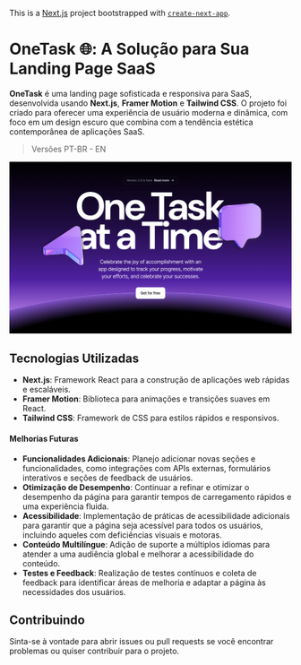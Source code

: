 

This is a [Next.js](https://nextjs.org/) project bootstrapped with [`create-next-app`](https://github.com/vercel/next.js/tree/canary/packages/create-next-app).

# OneTask 🌐: A Solução para Sua Landing Page SaaS

**OneTask** é uma landing page sofisticada e responsiva para SaaS, desenvolvida usando **Next.js**, **Framer Motion** e **Tailwind CSS**. O projeto foi criado para oferecer uma experiência de usuário moderna e dinâmica, com foco em um design escuro que combina com a tendência estética contemporânea de aplicações SaaS.

> Versões PT-BR - EN

![banner](https://github.com/Carlos-Levi/OneTask-WebSite/blob/main/public/one-task.png?raw=true)

## Tecnologias Utilizadas

- **Next.js**: Framework React para a construção de aplicações web rápidas e escaláveis.
- **Framer Motion**: Biblioteca para animações e transições suaves em React.
- **Tailwind CSS**: Framework de CSS para estilos rápidos e responsivos.

#### Melhorias Futuras

- **Funcionalidades Adicionais**: Planejo adicionar novas seções e funcionalidades, como integrações com APIs externas, formulários interativos e seções de feedback de usuários.
- **Otimização de Desempenho**: Continuar a refinar e otimizar o desempenho da página para garantir tempos de carregamento rápidos e uma experiência fluida.
- **Acessibilidade**: Implementação de práticas de acessibilidade adicionais para garantir que a página seja acessível para todos os usuários, incluindo aqueles com deficiências visuais e motoras.
- **Conteúdo Multilíngue**: Adição de suporte a múltiplos idiomas para atender a uma audiência global e melhorar a acessibilidade do conteúdo.
- **Testes e Feedback**: Realização de testes contínuos e coleta de feedback para identificar áreas de melhoria e adaptar a página às necessidades dos usuários.

## Contribuindo

Sinta-se à vontade para abrir issues ou pull requests se você encontrar problemas ou quiser contribuir para o projeto.
